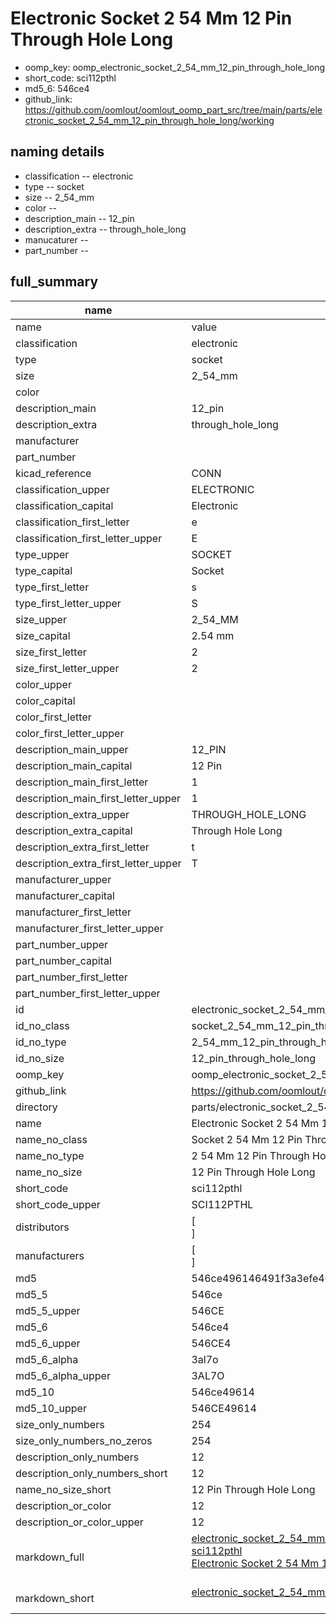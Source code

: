 # Electronic Socket 2 54 Mm 12 Pin Through Hole Long

  
* oomp_key: oomp_electronic_socket_2_54_mm_12_pin_through_hole_long 
* short_code: sci112pthl
* md5_6: 546ce4  
* github_link: https://github.com/oomlout/oomlout_oomp_part_src/tree/main/parts/electronic_socket_2_54_mm_12_pin_through_hole_long/working  
## naming details
* classification -- electronic
* type -- socket
* size -- 2_54_mm
* color -- 
* description_main -- 12_pin
* description_extra -- through_hole_long
* manucaturer -- 
* part_number -- 





## full_summary
| name | value | 
| --- | --- | 
| name | value | 
| classification | electronic | 
| type | socket | 
| size | 2_54_mm | 
| color |  | 
| description_main | 12_pin | 
| description_extra | through_hole_long | 
| manufacturer |  | 
| part_number |  | 
| kicad_reference | CONN | 
| classification_upper | ELECTRONIC | 
| classification_capital | Electronic | 
| classification_first_letter | e | 
| classification_first_letter_upper | E | 
| type_upper | SOCKET | 
| type_capital | Socket | 
| type_first_letter | s | 
| type_first_letter_upper | S | 
| size_upper | 2_54_MM | 
| size_capital | 2.54 mm | 
| size_first_letter | 2 | 
| size_first_letter_upper | 2 | 
| color_upper |  | 
| color_capital |  | 
| color_first_letter |  | 
| color_first_letter_upper |  | 
| description_main_upper | 12_PIN | 
| description_main_capital | 12 Pin | 
| description_main_first_letter | 1 | 
| description_main_first_letter_upper | 1 | 
| description_extra_upper | THROUGH_HOLE_LONG | 
| description_extra_capital | Through Hole Long | 
| description_extra_first_letter | t | 
| description_extra_first_letter_upper | T | 
| manufacturer_upper |  | 
| manufacturer_capital |  | 
| manufacturer_first_letter |  | 
| manufacturer_first_letter_upper |  | 
| part_number_upper |  | 
| part_number_capital |  | 
| part_number_first_letter |  | 
| part_number_first_letter_upper |  | 
| id | electronic_socket_2_54_mm_12_pin_through_hole_long | 
| id_no_class | socket_2_54_mm_12_pin_through_hole_long | 
| id_no_type | 2_54_mm_12_pin_through_hole_long | 
| id_no_size | 12_pin_through_hole_long | 
| oomp_key | oomp_electronic_socket_2_54_mm_12_pin_through_hole_long | 
| github_link | https://github.com/oomlout/oomlout_oomp_part_src/tree/main/parts/electronic_socket_2_54_mm_12_pin_through_hole_long/working | 
| directory | parts/electronic_socket_2_54_mm_12_pin_through_hole_long | 
| name | Electronic Socket 2 54 Mm 12 Pin Through Hole Long | 
| name_no_class | Socket 2 54 Mm 12 Pin Through Hole Long | 
| name_no_type | 2 54 Mm 12 Pin Through Hole Long | 
| name_no_size | 12 Pin Through Hole Long | 
| short_code | sci112pthl | 
| short_code_upper | SCI112PTHL | 
| distributors | [<br>] | 
| manufacturers | [<br>] | 
| md5 | 546ce496146491f3a3efe46a882f671d | 
| md5_5 | 546ce | 
| md5_5_upper | 546CE | 
| md5_6 | 546ce4 | 
| md5_6_upper | 546CE4 | 
| md5_6_alpha | 3al7o | 
| md5_6_alpha_upper | 3AL7O | 
| md5_10 | 546ce49614 | 
| md5_10_upper | 546CE49614 | 
| size_only_numbers | 254 | 
| size_only_numbers_no_zeros | 254 | 
| description_only_numbers | 12 | 
| description_only_numbers_short | 12 | 
| name_no_size_short | 12 Pin Through Hole Long | 
| description_or_color | 12 | 
| description_or_color_upper | 12 | 
| markdown_full | [electronic_socket_2_54_mm_12_pin_through_hole_long](https://github.com/oomlout/oomlout_oomp_part_src/tree/main/parts/electronic_socket_2_54_mm_12_pin_through_hole_long/working)<br>[sci112pthl](https://github.com/oomlout/oomlout_oomp_part_src/tree/main/parts/electronic_socket_2_54_mm_12_pin_through_hole_long/working)<br>[Electronic Socket 2 54 Mm 12 Pin Through Hole Long](https://github.com/oomlout/oomlout_oomp_part_src/tree/main/parts/electronic_socket_2_54_mm_12_pin_through_hole_long/working)<br><br> | 
| markdown_short | [electronic_socket_2_54_mm_12_pin_through_hole_long](https://github.com/oomlout/oomlout_oomp_part_src/tree/main/parts/electronic_socket_2_54_mm_12_pin_through_hole_long/working)<br><br> | 
